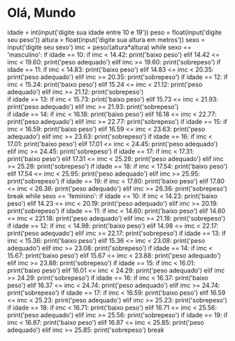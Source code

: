 # Olá, Mundo
idade = int(input('digite sua idade entre 10 e 19'))
peso = float(input('digite seu peso'))
altura = float(input('digite sua altura em metros'))
sexo = input('digite seu sexo')
imc = peso/(altura*altura)
while sexo == 'masculino':
    if idade == 10:
        if imc < 14.42:
            print('baixo peso')
        elif  14.42 <= imc < 19.60:
            print('peso adequado')
        elif imc >= 19.60:
            print('sobrepeso')
    if idade == 11:
        if imc < 14.83:
            print('baixo peso')
        elif  14.83 <= imc < 20.35:
            print('peso adequado')
        elif imc >= 20.35:
            print('sobrepeso')
    if idade == 12:
        if imc < 15.24:
            print('baixo peso')
        elif  15.24 <= imc < 21.12:
            print('peso adequado')
        elif imc >= 21.12:
            print('sobrepeso')   
    if idade == 13:
        if imc < 15.73:
            print('baixo peso')
        elif  15.73 <= imc < 21.93:
            print('peso adequado')
        elif imc >= 21.93:
            print('sobrepeso')   
    if idade == 14:
        if imc < 16.18:
            print('baixo peso')
        elif  16.18 <= imc < 22.77:
            print('peso adequado')
        elif imc >= 22.77:
            print('sobrepeso')
    if idade == 15:
        if imc < 16.59:
            print('baixo peso')
        elif  16.59 <= imc < 23.63:
            print('peso adequado')
        elif imc >= 23.63:
            print('sobrepeso')
    if idade == 16:
        if imc < 17.01:
            print('baixo peso')
        elif  17.01 <= imc < 24.45:
            print('peso adequado')
        elif imc >= 24.45:
            print('sobrepeso')
    if idade == 17:
        if imc < 17.31:
            print('baixo peso')
        elif  17.31 <= imc < 25.28:
            print('peso adequado')
        elif imc >= 25.28:
            print('sobrepeso')
    if idade == 18:
        if imc < 17.54:
            print('baixo peso')
        elif  17.54 <= imc < 25.95:
            print('peso adequado')
        elif imc >= 25.95:
            print('sobrepeso')
    if idade == 19:
        if imc < 17.80:
            print('baixo peso')
        elif  17.80 <= imc < 26.36:
            print('peso adequado')
        elif imc >= 26.36:
            print('sobrepeso')
    break
while sexo == 'feminino':
    if idade == 10:
        if imc < 14.23:
            print('baixo peso')
        elif  14.23 <= imc < 20.19:
            print('peso adequado')
        elif imc >= 20.19:
            print('sobrepeso')
    if idade == 11:
        if imc < 14.60:
            print('baixo peso')
        elif  14.60 <= imc < 221.18:
            print('peso adequado')
        elif imc >= 21.18:
            print('sobrepeso')
    if idade == 12:
        if imc < 14.98:
            print('baixo peso')
        elif  14.98 <= imc < 22.17:
            print('peso adequado')
        elif imc >= 22.17:
            print('sobrepeso')
    if idade == 13:
        if imc < 15.36:
            print('baixo peso')
        elif  15.36 <= imc < 23.08:
            print('peso adequado')
        elif imc >= 23.08:
            print('sobrepeso')
    if idade == 14:
        if imc < 15.67:
            print('baixo peso')
        elif  15.67 <= imc < 23.88:
            print('peso adequado')
        elif imc >= 23.88:
            print('sobrepeso')
    if idade == 15:
        if imc < 16.01:
            print('baixo peso')
        elif  16.01 <= imc < 24.29:
            print('peso adequado')
        elif imc >= 24.29:
            print('sobrepeso')
    if idade == 16:
        if imc < 16.37:
            print('baixo peso')
        elif  16.37 <= imc < 24.74:
            print('peso adequado')
        elif imc >= 24.74:
            print('sobrepeso')
    if idade == 17:
        if imc < 16.59:
            print('baixo peso')
        elif  16.59 <= imc < 25.23:
            print('peso adequado')
        elif imc >= 25.23:
            print('sobrepeso')
    if idade == 18:
        if imc < 16.71:
            print('baixo peso')
        elif  16.71 <= imc < 25.56:
            print('peso adequado')
        elif imc >= 25.56:
            print('sobrepeso')
    if idade == 19:
        if imc < 16.87:
            print('baixo peso')
        elif  16.87 <= imc < 25.85:
            print('peso adequado')
        elif imc >= 25.85:
            print('sobrepeso')
    break
